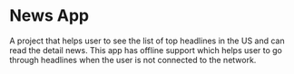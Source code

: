 # News App

A project that helps user to see the list of top headlines in the US and can read the detail news. 
This app has offline support which helps user to go through headlines when the user is not connected
to the network.
